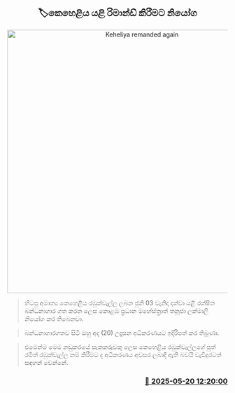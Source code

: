 <p align='center'><b><h2 align='center' title='Keheliya remanded again'>🏷කෙහෙළිය යළි රිමාන්ඩ් කිරීමට නියෝග</h2></b></p>
<p align='center'><img src='https://helakuru.sgp1.cdn.digitaloceanspaces.com/esana/images/lib/keheliya-court.jpg' width='600' alt='Keheliya remanded again'></p>

> හිටපු අමාත්‍ය කෙහෙළිය රඹුක්වැල්ල ලබන ජුනි 03 වැනිදා දක්වා යළි රක්ෂිත බන්ධනාගාර ගත කරන ලෙස කොළඹ ප්‍රධාන මහේස්ත්‍රාත් තනූජා ලක්මාලි නියෝග කර තිබෙනවා.

> බන්ධනාගාරගතව සිටි ඔහු අද (20) උදෑසන අධිකරණයට ඉදිරිපත් කර තිබුණා.

> එමෙන්ම මෙම නඩුකරයේ සැකකරුවකු ලෙස කෙහෙළිය රඹුක්වැල්ලගේ පුත් රමිත් රඹුක්වැල්ල නම් කිරීමට ද අධිකරණය අවසර ලබාදී ඇති බවයි වැඩිදුරටත් සඳහන් වෙන්නේ.



<h3 align='right'><a href='https://www.helakuru.lk/esana/p/110262/'>📅 2025-05-20 12:20:00</a></h3>

